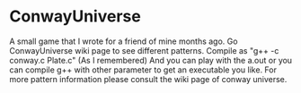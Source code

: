 ConwayUniverse
==============

A small game that I wrote for a friend of mine months ago.
Go ConwayUniverse wiki page to see different patterns.
Compile as "g++ -c conway.c Plate.c" (As I remembered)
And you can play with the a.out or you can compile g++ with other parameter to get an executable you like.
For more pattern information please consult the wiki page of conway universe.
